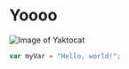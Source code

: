 # Yoooo
![Image of Yaktocat](https://octodex.github.com/images/yaktocat.png)
``` javascript
var myVar = "Hello, world!";
```
